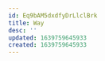 ```yaml
---
id: Eq9bAM5dxdfyDrLlclBrk
title: Way
desc: ''
updated: 1639759645933
created: 1639759645933
---
```


